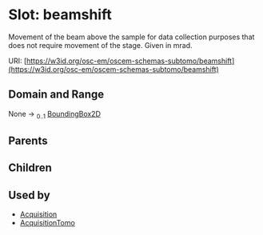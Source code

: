 
# Slot: beamshift

Movement of the beam above the sample for data collection purposes that does not require movement of the stage. Given in mrad.

URI: [https://w3id.org/osc-em/oscem-schemas-subtomo/beamshift](https://w3id.org/osc-em/oscem-schemas-subtomo/beamshift)


## Domain and Range

None &#8594;  <sub>0..1</sub> [BoundingBox2D](BoundingBox2D.md)

## Parents


## Children


## Used by

 * [Acquisition](Acquisition.md)
 * [AcquisitionTomo](AcquisitionTomo.md)
